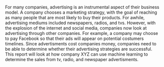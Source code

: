 For many companies, advertising is an instrumental aspect of their business model. A company chooses a marketing strategy, with the goal of reaching as many people that are most likely to buy their products. For awhile, advertising mediums included newspapers, radios, and tvs. However, with the explosion of the internet and social media, companies now look at advertising through other companies. For example, a company may choose to pay Facebook so that their ads will appear on potential costumers timelines. Since advertisments cost companies money, companies need to be able to determine whether their advertising strategies are successful. This report will look at how company XYZ can use machine learning to determine the sales from tv, radio, and newspaper advertisments.
